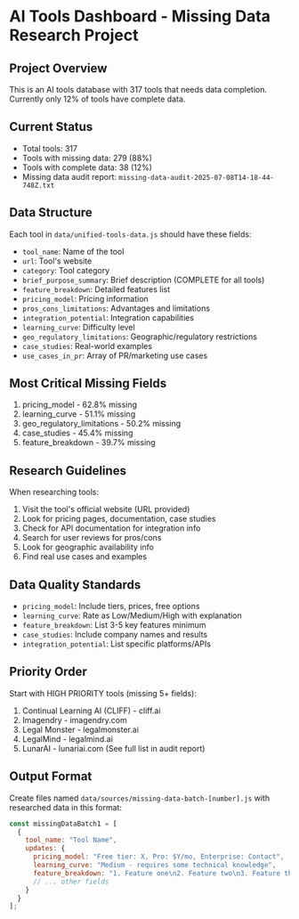 # AI Tools Dashboard - Missing Data Research Project

## Project Overview
This is an AI tools database with 317 tools that needs data completion. Currently only 12% of tools have complete data.

## Current Status
- Total tools: 317
- Tools with missing data: 279 (88%)
- Tools with complete data: 38 (12%)
- Missing data audit report: `missing-data-audit-2025-07-08T14-18-44-748Z.txt`

## Data Structure
Each tool in `data/unified-tools-data.js` should have these fields:
- `tool_name`: Name of the tool
- `url`: Tool's website
- `category`: Tool category
- `brief_purpose_summary`: Brief description (COMPLETE for all tools)
- `feature_breakdown`: Detailed features list
- `pricing_model`: Pricing information
- `pros_cons_limitations`: Advantages and limitations
- `integration_potential`: Integration capabilities
- `learning_curve`: Difficulty level
- `geo_regulatory_limitations`: Geographic/regulatory restrictions
- `case_studies`: Real-world examples
- `use_cases_in_pr`: Array of PR/marketing use cases

## Most Critical Missing Fields
1. pricing_model - 62.8% missing
2. learning_curve - 51.1% missing
3. geo_regulatory_limitations - 50.2% missing
4. case_studies - 45.4% missing
5. feature_breakdown - 39.7% missing

## Research Guidelines
When researching tools:
1. Visit the tool's official website (URL provided)
2. Look for pricing pages, documentation, case studies
3. Check for API documentation for integration info
4. Search for user reviews for pros/cons
5. Look for geographic availability info
6. Find real use cases and examples

## Data Quality Standards
- `pricing_model`: Include tiers, prices, free options
- `learning_curve`: Rate as Low/Medium/High with explanation
- `feature_breakdown`: List 3-5 key features minimum
- `case_studies`: Include company names and results
- `integration_potential`: List specific platforms/APIs

## Priority Order
Start with HIGH PRIORITY tools (missing 5+ fields):
1. Continual Learning AI (CLIFF) - cliff.ai
2. Imagendry - imagendry.com
3. Legal Monster - legalmonster.ai
4. LegalMind - legalmind.ai
5. LunarAI - lunariai.com
(See full list in audit report)

## Output Format
Create files named `data/sources/missing-data-batch-[number].js` with researched data in this format:

```javascript
const missingDataBatch1 = [
  {
    tool_name: "Tool Name",
    updates: {
      pricing_model: "Free tier: X, Pro: $Y/mo, Enterprise: Contact",
      learning_curve: "Medium - requires some technical knowledge",
      feature_breakdown: "1. Feature one\n2. Feature two\n3. Feature three",
      // ... other fields
    }
  }
];
```